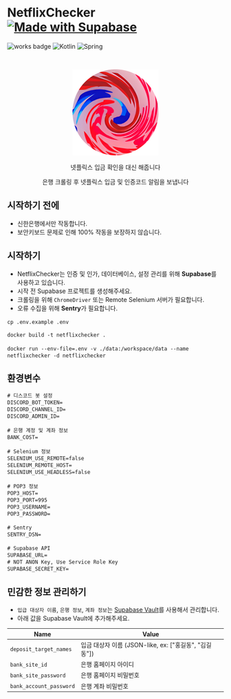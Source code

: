# NetflixChecker [![Made with Supabase](https://supabase.com/badge-made-with-supabase.svg)](https://supabase.com)
 ![works badge](https://cdn.jsdelivr.net/gh/nikku/works-on-my-machine@v0.2.0/badge.svg) ![Kotlin](https://img.shields.io/badge/kotlin-%237F52FF.svg?logo=kotlin&logoColor=white) ![Spring](https://img.shields.io/badge/spring-%236DB33F.svg?logo=spring&logoColor=white)

<br/>
<p align="center">
<img src="./docs/logo.png" width="200" />
</p>
<div align="center">
넷플릭스 입금 확인을 대신 해줍니다
  
은행 크롤링 후 넷플릭스 입금 및 인증코드 알림을 보냅니다
</div>

## 시작하기 전에

- 신한은행에서만 작동합니다.
- 보안키보드 문제로 인해 100% 작동을 보장하지 않습니다.

## 시작하기

- NetflixChecker는 인증 및 인가, 데이터베이스, 설정 관리를 위해 **Supabase**를 사용하고 있습니다.
- 시작 전 Supabase 프로젝트를 생성해주세요.
- 크롤링을 위해 `ChromeDriver` 또는 Remote Selenium 서버가 필요합니다.
- 오류 수집을 위해 **Sentry**가 필요합니다.

```shell
cp .env.example .env
```

```shell
docker build -t netflixchecker .

docker run --env-file=.env -v ./data:/workspace/data --name netflixchecker -d netflixchecker 
```

## 환경변수

```dotenv
# 디스코드 봇 설정
DISCORD_BOT_TOKEN=
DISCORD_CHANNEL_ID=
DISCORD_ADMIN_ID=

# 은행 계정 및 계좌 정보
BANK_COST=

# Selenium 정보
SELENIUM_USE_REMOTE=false
SELENIUM_REMOTE_HOST=
SELENIUM_USE_HEADLESS=false

# POP3 정보
POP3_HOST=
POP3_PORT=995
POP3_USERNAME=
POP3_PASSWORD=

# Sentry
SENTRY_DSN=

# Supabase API
SUPABASE_URL=
# NOT ANON Key, Use Service Role Key
SUPABASE_SECRET_KEY=
```

## 민감한 정보 관리하기

- `입급 대상자 이름`, `은행 정보`, `계좌 정보`는 [Supabase Vault](https://supabase.com/docs/guides/database/vault)를 사용해서 관리합니다.
- 아래 값을 Supabase Vault에 추가해주세요.

| Name                     | Value                                      |
|-------------------------|--------------------------------------------|
| `deposit_target_names`  | 입금 대상자 이름 (JSON-like, ex: ["홍길동", "김길동"])  |
| `bank_site_id`          | 은행 홈페이지 아이디                                |
| `bank_site_password`    | 은행 홈페이지 비밀번호                               |
| `bank_account_password` | 은행 계좌 비밀번호                                 |
